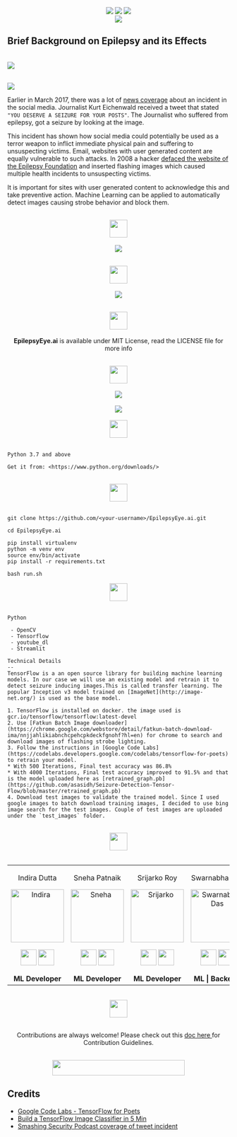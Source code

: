

<div align="center"> 
  <p align='center'> 
   <img src="https://img.shields.io/badge/Name%20-%20Epilepsy_Eye.ai-green?style=for-the-badge"/>
   <img src="https://forthebadge.com/images/badges/built-with-love.svg" />
   <img src="https://img.shields.io/badge/By-Team_Return_False-blue?style=for-the-badge" /><br>
   <img src="http://ForTheBadge.com/images/badges/made-with-python.svg" />
	<br>
</div>
	


## Brief Background on Epilepsy and its Effects

<br><img src="media/effects.png" /><br>

<br><img src="media/effects.png" /><br>

Earlier in March 2017, there was a lot of [news coverage](https://www.nytimes.com/2017/03/17/technology/social-media-attack-that-set-off-a-seizure-leads-to-an-arrest.html) about an incident in the social media. Journalist Kurt Eichenwald received a tweet that stated `"YOU DESERVE A SEIZURE FOR YOUR POSTS"`. The Journalist who suffered from epilepsy, got a seizure by looking at the image.

This incident has shown how social media could potentially be used as a terror weapon to inflict immediate physical pain and suffering to unsuspecting victims. Email, websites with user generated content are equally vulnerable to such attacks. In  2008 a hacker [defaced the website of the Epilepsy Foundation](http://www.cbsnews.com/news/epilepsy-site-hacked-with-seizure-images/) and inserted flashing images which caused multiple health incidents to unsuspecting victims.

It is important for sites with user generated content to acknowledge this and take preventive action. Machine Learning can be applied to automatically detect images causing strobe behavior and block them.
<br><br>
<div align="center">
  </p>
  <p>
  <img src="https://img.shields.io/badge/Vision%20%7C%20No one deserves a seizure from social media.-purple?logo=Product%20Hunt&style=for-the-badge" height="40"/>
  <br><br>
  <img src="media/product_vision.png" />
  </p>
  <br>
 </div>
 
<div align="center"> 
  <img src="https://img.shields.io/badge/Why%20%7C%20What%20it%20does-darkslategrey?logo=Windows%20Terminal&style=for-the-badge" height="40"/> 
  <br><br>
  <img src="media/objective.png" />

</div>

 <div align="center">
 <p>
 <br>
   <img src="https://img.shields.io/badge/License-MIT-yellow.svg?logo=Microsoft%20Word&style=for-the-badge" height="40"/><br>
   <br><strong>EpilepsyEye.ai</strong> is available under MIT License, read the LICENSE file for more info
  <p>
 </div>
 <br>

<div align="center"> 
  <img src="https://img.shields.io/badge/Product%20Images-mediumseagreen?logo=Pinterest&style=for-the-badge" height="40"/><br><br>
  <img src="media/home.png" /><br><br>
  <img src="media/video.png" /><br>

</div>
  <br>
 
  
<div align="center"> 
  <img src="https://img.shields.io/badge/Prerequisites-teal?logo=Pinboard&style=for-the-badge" height="40"/> 
</div>
  <br>

  ```
  Python 3.7 and above

  Get it from: <https://www.python.org/downloads/>
  ```
<br>
  
<div align="center"> 
  <img src="https://img.shields.io/badge/Setting%20up%20locally-purple?logo=visual-studio-code&style=for-the-badge" height="40"/> 
</div><br>

   ```
   git clone https://github.com/<your-username>/EpilepsyEye.ai.git   
   ```   

   ```
   cd EpilepsyEye.ai
   ```

   ```
   pip install virtualenv
   python -m venv env
   source env/bin/activate
   pip install -r requirements.txt
   ```

   ```
   bash run.sh
   ```
  
<div align="center"> 
  <img src="https://img.shields.io/badge/Tech%20Stack%20Used-chocolate?logo=Tesla&style=for-the-badge" height="40"/> 
</div>
  <br>

  ```
  Python

   - OpenCV
   - Tensorflow
   - youtube_dl
   - Streamlit
  ```

  ```
  Technical Details
--
TensorFlow is a an open source library for building machine learning models. In our case we will use an existing model and retrain it to detect seizure inducing images.This is called transfer learning. The popular Inception v3 model trained on [ImageNet](http://image-net.org/) is used as the base model.

1. TensorFlow is installed on docker. the image used is gcr.io/tensorflow/tensorflow:latest-devel
2. Use [Fatkun Batch Image downloader](https://chrome.google.com/webstore/detail/fatkun-batch-download-ima/nnjjahlikiabnchcpehcpkdeckfgnohf?hl=en) for chrome to search and download images of flashing strobe lighting.
3. Follow the instructions in [Google Code Labs](https://codelabs.developers.google.com/codelabs/tensorflow-for-poets) to retrain your model.
  * With 500 Iterations, Final test accuracy was 86.8%
  * With 4000 Iterations, Final test accuracy improved to 91.5% and that is the model uploaded here as [retrained_graph.pb](https://github.com/asasidh/Seizure-Detection-Tensor-Flow/blob/master/retrained_graph.pb)
4. Download test images to validate the trained model. Since I used google images to batch download training images, I decided to use bing image search for the test images. Couple of test images are uploaded under the `test_images` folder.

  ```
 <br>
 <div align="center"> 
  <img src="https://img.shields.io/badge/Contributors-black?logo=Github&style=for-the-badge" height="40"/> 
</div>
  <br>

<div align="center"> 
  <table>
<tr align="center">
 <td>

Indira Dutta

<p align="center">
<img src = "https://avatars.githubusercontent.com/indiradutta"  height="120" alt="Indira">
</p>
<p align="center">
<a href = "https://github.com/indiradutta"><img src = "http://www.iconninja.com/files/241/825/211/round-collaboration-social-github-code-circle-network-icon.svg" width="36" height = "36"/></a>
<a href = "https://www.linkedin.com/in/indira-dutta-775445197/">
<img src = "http://www.iconninja.com/files/863/607/751/network-linkedin-social-connection-circular-circle-media-icon.svg" width="36" height="36"/>
</a>
</p>
 <strong>ML Developer<strong>
</td>
<td>
  
Sneha Patnaik

<p align="center">
<img src = "https://avatars.githubusercontent.com/patnaik-s"  height="120" alt="Sneha">
</p>
<p align="center">
<a href = "https://github.com/patnaik-s"><img src = "http://www.iconninja.com/files/241/825/211/round-collaboration-social-github-code-circle-network-icon.svg" width="36" height = "36"/></a>
<a href = "https://www.linkedin.com/in/sneha-patnaik-23863a228/">
<img src = "http://www.iconninja.com/files/863/607/751/network-linkedin-social-connection-circular-circle-media-icon.svg" width="36" height="36"/>
</a>
</p>
  <strong>ML Developer<strong>
</td>
 <td>
    
Srijarko Roy

<p align="center">
<img src = "https://avatars.githubusercontent.com/srijarkoroy"  height="120" alt="Srijarko">
</p>
<p align="center">
<a href = "https://github.com/srijarkoroy"><img src = "http://www.iconninja.com/files/241/825/211/round-collaboration-social-github-code-circle-network-icon.svg" width="36" height = "36"/></a>
<a href = "https://www.linkedin.com/in/srijarko-roy-9193751b0/">
<img src = "http://www.iconninja.com/files/863/607/751/network-linkedin-social-connection-circular-circle-media-icon.svg" width="36" height="36"/>
</a>
</p>
    <strong>ML Developer<strong>
</td>

<td>
  
Swarnabha Das

<p align="center">
<img src = "https://avatars.githubusercontent.com/sd2001"  height="120" alt="Swarnabha Das">
</p>
<p align="center">
<a href = "https://github.com/sd2001"><img src = "http://www.iconninja.com/files/241/825/211/round-collaboration-social-github-code-circle-network-icon.svg" width="36" height = "36"/></a>
<a href = "https://www.linkedin.com/in/swarnabha-das-2001official/">
<img src = "http://www.iconninja.com/files/863/607/751/network-linkedin-social-connection-circular-circle-media-icon.svg" width="36" height="36"/>
</a>
</p>
  <strong>ML | Backend<strong>
</td>
  
  </table>
</tr>
</div>
  <br>
	
<div align="center"> 
  <img src="https://img.shields.io/badge/To%20Contribute-black?logo=Github&style=for-the-badge" height="40"/> 
<p><br>
Contributions are always welcome! Please check out this <a href="https://github.com/sd2001/EpilepsyEye.ai/blob/main/contribute.md">doc here </a>for Contribution Guidelines.
</p>
</div>
  <br>
  
  
 <!-- END -->




  
  
<div align="center">
  <img src="https://img.shields.io/badge/Please%20star%20if%20you%20like%20it-lightcoral?logo=Starship&style=for-the-badge" width="300" height="35"/>
 </div>



Credits
-------
* [Google Code Labs - TensorFlow for Poets](https://codelabs.developers.google.com/codelabs/tensorflow-for-poets)
* [Build a TensorFlow Image Classifier in 5 Min](https://youtu.be/QfNvhPx5Px8)
* [Smashing Security Podcast coverage of tweet incident](http://smashingsecurity.libsyn.com/013-assault-with-a-deadly-tweet)
